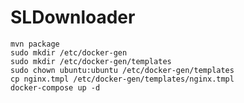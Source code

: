 # SLDownloader

    mvn package
    sudo mkdir /etc/docker-gen
    sudo mkdir /etc/docker-gen/templates
    sudo chown ubuntu:ubuntu /etc/docker-gen/templates
    cp nginx.tmpl /etc/docker-gen/templates/nginx.tmpl
    docker-compose up -d
